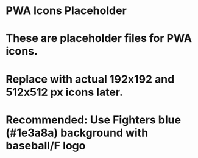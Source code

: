 # PWA Icons Placeholder
# 
# These are placeholder files for PWA icons.
# Replace with actual 192x192 and 512x512 px icons later.
#
# Recommended: Use Fighters blue (#1e3a8a) background with baseball/F logo